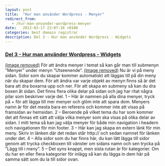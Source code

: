 ```yaml
---
layout: post
title:  "Hur man använder Wordpress - Menyer"
redirect_from:
   - /hur-man-anvander-wordpress-menyer
date:   2012-03-17 23:07:16 +0100
categories: best domain registrar
description: Del 3 - Hur man använder Wordpress - Widgets
---
```


### [Del 3 - Hur man använder Wordpress - Widgets](http://markustenghamn.se/hur-man-anvander-wordpress-widgets/)

 [(image removed)](http://markustenghamn.se/wp-content/uploads/2012/03/menu.png) För att ändra menyer i temat så kan går man till submenyn ”Menyer” under menyn ”Utseenende”. [(image removed)](http://markustenghamn.se/wp-content/uploads/2012/03/menup.png) Nu är vi på meny sidan. Sidor som du skapar kommer automatiskt att läggas till på din meny när du skapar dem. För att ändra var varje objekt av menyn finns så är det bara att dra boxarna upp och ner. För att skapa en submeny så kan du dra boxen åt sidan. Det finns flera olika delar på sidan och jag har ritat några pilar som beskriver varje del. 1 – Här är namnen på alla dina menyer, tryck på + för att lägga till mer menyer och glöm inte att spara dom. Menyers namn är för det mesta bara en referens och kommer inte att visas på framsidan av hemsidan. 2 – Beroende på vilket tema du har som kommer det att finnas ett sätt att välja vilka menyer som ska visas på olika delar av sidan. I mitt tema så kan jag välja menyer för både min navigation i headern och navigationen för min footer. 3 – Här kan jag skapa en extern länk för min meny. Skriv in länken där det redan står http:// och sedan namnet för länken under det. 4 – Alla sidor som du har finns här, du kan lätt lägga till sidor genom att trycka checkboxen till vänster om sidans namn och sen trycka på ”Lägg till i meny”. 5 – Det syns knappt, men sista rutan är för kategorier. Om du har en eller flera kategorier för inlägg så kan du lägga in dem här på samma sätt som du la till sidor ovan.